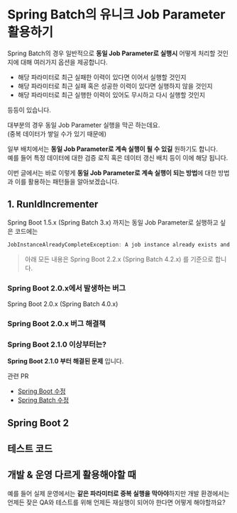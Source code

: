 # Spring Batch의 유니크 Job Parameter 활용하기

Spring Batch의 경우 일반적으로 **동일 Job Parameter로 실행시** 어떻게 처리할 것인지에 대해 여러가지 옵션을 제공합니다.

* 해당 파라미터로 최근 실패한 이력이 있다면 이어서 실행할 것인지
* 해당 파라미터로 최근 실패 혹은 성공한 이력이 있다면 실행하지 않을 것인지
* 해당 파라미터로 최근 실행한 이력이 있어도 무시하고 다시 실행할 것인지

등등이 있습니다.  
  
대부분의 경우 동일 Job Parameter 실행을 막곤 하는데요.  
(중복 데이터가 쌓일 수가 있기 때문에)  
  
일부 배치에서는 **동일 Job Parameter로 계속 실행이 될 수 있길** 원하기도 합니다.  
예를 들어 특정 데이터에 대한 검증 로직 혹은 데이터 갱신 배치 등이 이에 해당 됩니다.  
  
이번 글에서는 바로 이렇게 **동일 Job Parameter로 계속 실행이 되는 방법**에 대한 방법과 이를 활용하는 패턴들을 알아보겠습니다.  

## 1. RunIdIncrementer

Spring Boot 1.5.x (Spring Batch 3.x) 까지는 동일 Job Parameter로 실행하고 싶은 코드에는 

```java
JobInstanceAlreadyCompleteException: A job instance already exists and is complete for parameters={orderDate=2019-10-06}.  If you want to run this job again, change the parameters.
```

> 아래 모든 내용은 Spring Boot 2.2.x (Spring Batch 4.2.x) 를 기준으로 합니다.

### Spring Boot 2.0.x에서 발생하는 버그

Spring Boot 2.0.x (Spring Batch 4.0.x)

### Spring Boot 2.0.x 버그 해결책

### Spring Boot 2.1.0 이상부터는?

**Spring Boot 2.1.0 부터 해결된 문제** 입니다.  

관련 PR

* [Spring Boot 수정](https://github.com/spring-projects/spring-boot/pull/14933)
* [Spring Batch 수정](https://github.com/spring-projects/spring-batch/pull/660)


## Spring Boot 2

## 테스트 코드


## 개발 & 운영 다르게 활용해야할 때

예를 들어 실제 운영에서는 **같은 파라미터로 중복 실행을 막아야**하지만 개발 환경에서는 언제든 잦은 QA와 테스트를 위해 언제든 재실행이 되어야 한다면 어떻게 해야할까요?  

